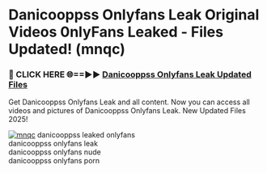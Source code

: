 # Danicooppss Onlyfans Leak Original Videos 0nlyFans Leaked - Files Updated! (mnqc)

<h3>🔴 CLICK HERE 🌐==►► <a href="https://tinyurl.com/3hn5wdd3" rel="nofollow">Danicooppss Onlyfans Leak Updated Files</a></h3>

Get Danicooppss Onlyfans Leak and all content. Now you can access all videos and pictures of Danicooppss Onlyfans Leak. New Updated Files 2025!

[![mnqc](https://i.imgur.com/4HnBqBT.gif)](https://tinyurl.com/3hn5wdd3)
danicooppss leaked onlyfans<br>
danicooppss onlyfans leak<br>
danicooppss onlyfans nude<br>
danicooppss onlyfans porn